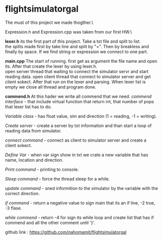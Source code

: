 # flightsimulatorgal

The must of this project we made thogther.\

Expression.h and Expression.cpp was taken from our first HW.\

**lexer.h** 
its the first part of this project. Take a txt file and split to list.\
the splits made first by take line and split by "=".
Then by breakless and finally by space.
If we find string or expression we connect to one part.

**main.cpp**
The start of running. first get as argument the file name and open its.
After that create the lexer by using lexer.h.\
open server thread that waiting to connect the simulator servr and start reading data.
open client thread that connect to simulator server and get client sokect.
After that run on the lexer and parsing.
When lexer list is empty we close all thread and program done.

**commend.h**
At this hader we write all commend that we need.
*commend interface* - that include virtual function that return int, that number of pops that lexer list has to do.

*Variable class* - has float value, sim and direction  (1 = reading, -1 = writing).

*Create server* - create a server by txt information and than start a loop of reading data from simulator.

*connect command* - connect as client to simulator server and create a client sokect.

*Define Var* - when var sign show in txt we crate a new variable that has name, location and direction.

 *Print command* - printing to console.
 
 *Sleep command* - force the thread sleep for a while.
 
 *update command* - sned informition to the simulator by the variable with the correct direction.
 
 *if commend* - return a negative value to sign main that its an if line, -2 true, -3 flase.
 
 *while commend* - return -4 for sign its while loop and create list that has if commend and all the other comment until '}'.
 
 
github link : https://github.com/nahomamit/flightsimulatorgal 
 


